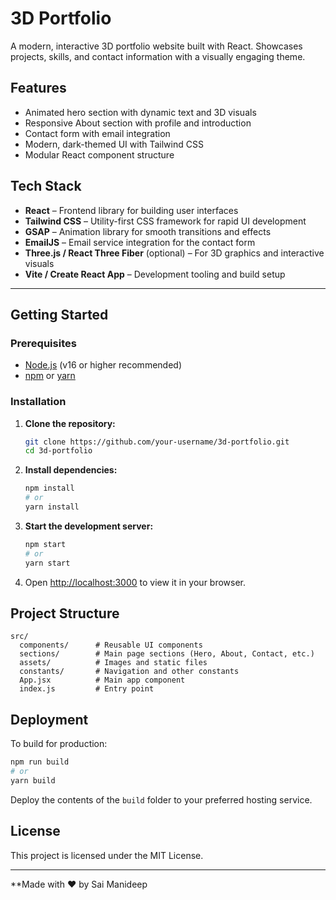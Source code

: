 # 3D Portfolio

A modern, interactive 3D portfolio website built with React. Showcases projects, skills, and contact information with a visually engaging theme.

## Features

- Animated hero section with dynamic text and 3D visuals
- Responsive About section with profile and introduction
- Contact form with email integration
- Modern, dark-themed UI with Tailwind CSS
- Modular React component structure

## Tech Stack

- **React** – Frontend library for building user interfaces
- **Tailwind CSS** – Utility-first CSS framework for rapid UI development
- **GSAP** – Animation library for smooth transitions and effects
- **EmailJS** – Email service integration for the contact form
- **Three.js / React Three Fiber** (optional) – For 3D graphics and interactive visuals
- **Vite / Create React App** – Development tooling and build setup

---

## Getting Started

### Prerequisites

- [Node.js](https://nodejs.org/) (v16 or higher recommended)
- [npm](https://www.npmjs.com/) or [yarn](https://yarnpkg.com/)

### Installation

1. **Clone the repository:**
   ```sh
   git clone https://github.com/your-username/3d-portfolio.git
   cd 3d-portfolio
   ```

2. **Install dependencies:**
   ```sh
   npm install
   # or
   yarn install
   ```

3. **Start the development server:**
   ```sh
   npm start
   # or
   yarn start
   ```

4. Open [http://localhost:3000](http://localhost:3000) to view it in your browser.

## Project Structure

```
src/
  components/      # Reusable UI components
  sections/        # Main page sections (Hero, About, Contact, etc.)
  assets/          # Images and static files
  constants/       # Navigation and other constants
  App.jsx          # Main app component
  index.js         # Entry point
```

## Deployment

To build for production:

```sh
npm run build
# or
yarn build
```

Deploy the contents of the `build` folder to your preferred hosting service.

## License

This project is licensed under the MIT License.

---

**Made with ❤️ by Sai Manideep
